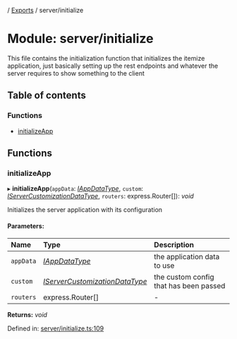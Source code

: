 [](../README.md) / [Exports](../modules.md) / server/initialize

# Module: server/initialize

This file contains the initialization function that initializes
the itemize application, just basically setting up the rest endpoints
and whatever the server requires to show something to the client

## Table of contents

### Functions

- [initializeApp](server_initialize.md#initializeapp)

## Functions

### initializeApp

▸ **initializeApp**(`appData`: [*IAppDataType*](../interfaces/server.iappdatatype.md), `custom`: [*IServerCustomizationDataType*](../interfaces/server.iservercustomizationdatatype.md), `routers`: express.Router[]): *void*

Initializes the server application with its configuration

#### Parameters:

Name | Type | Description |
:------ | :------ | :------ |
`appData` | [*IAppDataType*](../interfaces/server.iappdatatype.md) | the application data to use   |
`custom` | [*IServerCustomizationDataType*](../interfaces/server.iservercustomizationdatatype.md) | the custom config that has been passed    |
`routers` | express.Router[] | - |

**Returns:** *void*

Defined in: [server/initialize.ts:109](https://github.com/onzag/itemize/blob/55e63f2c/server/initialize.ts#L109)
